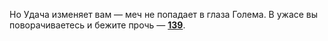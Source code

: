 Но Удача изменяет вам — меч не попадает в глаза Голема. В ужасе вы поворачиваетесь и бежите прочь — [**139**](#n_139).

